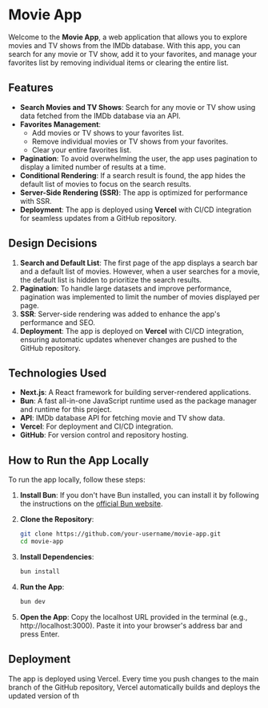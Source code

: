 # Movie App

Welcome to the **Movie App**, a web application that allows you to explore movies and TV shows from the IMDb database. With this app, you can search for any movie or TV show, add it to your favorites, and manage your favorites list by removing individual items or clearing the entire list.

## Features

- **Search Movies and TV Shows**: Search for any movie or TV show using data fetched from the IMDb database via an API.
- **Favorites Management**:
  - Add movies or TV shows to your favorites list.
  - Remove individual movies or TV shows from your favorites.
  - Clear your entire favorites list.
- **Pagination**: To avoid overwhelming the user, the app uses pagination to display a limited number of results at a time.
- **Conditional Rendering**: If a search result is found, the app hides the default list of movies to focus on the search results.
- **Server-Side Rendering (SSR)**: The app is optimized for performance with SSR.
- **Deployment**: The app is deployed using **Vercel** with CI/CD integration for seamless updates from a GitHub repository.

## Design Decisions

1. **Search and Default List**: The first page of the app displays a search bar and a default list of movies. However, when a user searches for a movie, the default list is hidden to prioritize the search results.
2. **Pagination**: To handle large datasets and improve performance, pagination was implemented to limit the number of movies displayed per page.
3. **SSR**: Server-side rendering was added to enhance the app's performance and SEO.
4. **Deployment**: The app is deployed on **Vercel** with CI/CD integration, ensuring automatic updates whenever changes are pushed to the GitHub repository.

## Technologies Used

- **Next.js**: A React framework for building server-rendered applications.
- **Bun**: A fast all-in-one JavaScript runtime used as the package manager and runtime for this project.
- **API**: IMDb database API for fetching movie and TV show data.
- **Vercel**: For deployment and CI/CD integration.
- **GitHub**: For version control and repository hosting.

## How to Run the App Locally

To run the app locally, follow these steps:

1. **Install Bun**: If you don't have Bun installed, you can install it by following the instructions on the [official Bun website](https://bun.sh/).

2. **Clone the Repository**:
   ```bash
   git clone https://github.com/your-username/movie-app.git
   cd movie-app
   ```
3. **Install Dependencies**:

   ```bash
   bun install
   ```

4. **Run the App**:

   ```bash
   bun dev
   ```

5. **Open the App**:
   Copy the localhost URL provided in the terminal (e.g., http://localhost:3000).
   Paste it into your browser's address bar and press Enter.

## Deployment

The app is deployed using Vercel. Every time you push changes to the main branch of the GitHub repository, Vercel automatically builds and deploys the updated version of th
